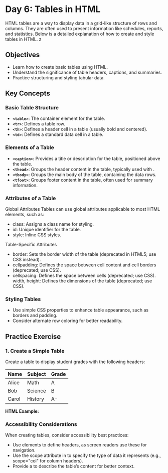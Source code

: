 # Day 6: Tables in HTML
HTML tables are a way to display data in a grid-like structure of rows and columns. They are often used to present information like schedules, reports, and statistics. Below is a detailed explanation of how to create and style tables in HTML.      z

## Objectives
- Learn how to create basic tables using HTML.
- Understand the significance of table headers, captions, and summaries.
- Practice structuring and styling tabular data.

## Key Concepts

### Basic Table Structure
- **`<table>`**: The container element for the table.
- **`<tr>`**: Defines a table row.
- **`<th>`**: Defines a header cell in a table (usually bold and centered).
- **`<td>`**: Defines a standard data cell in a table.

### Elements of a Table
- **`<caption>`**: Provides a title or description for the table, positioned above the table.
- **`<thead>`**: Groups the header content in the table, typically used with <th>.
- **`<tbody>`**: Groups the main body of the table, containing the data rows.
- **`<tfoot>`**: Groups footer content in the table, often used for summary information.

### Attributes of a Table
Global Attributes
Tables can use global attributes applicable to most HTML elements, such as:

- class: Assigns a class name for styling.
- id: Unique identifier for the table.
- style: Inline CSS styles.

Table-Specific Attributes

- border: Sets the border width of the table (deprecated in HTML5; use CSS instead).
- cellpadding: Defines the space between cell content and cell borders (deprecated; use CSS).
- cellspacing: Defines the space between cells (deprecated; use CSS).
width, height: Defines the dimensions of the table (deprecated; use CSS).

### Styling Tables
- Use simple CSS properties to enhance table appearance, such as borders and padding.
- Consider alternate row coloring for better readability.

## Practice Exercise

### 1. Create a Simple Table
Create a table to display student grades with the following headers:

| Name   | Subject  | Grade |
|--------|----------|-------|
| Alice  | Math     | A     |
| Bob    | Science  | B     |
| Carol  | History   | A-    |

**HTML Example:**



### Accessibility Considerations
When creating tables, consider accessibility best practices:

- Use <th> elements to define headers, as screen readers use these for navigation.
- Use the scope attribute in <th> to specify the type of data it represents (e.g., scope="col" for column headers).
- Provide a <caption> to describe the table’s content for better context.
